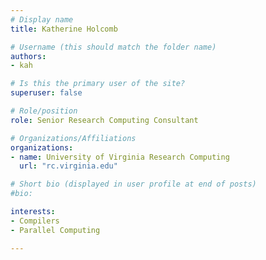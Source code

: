 ```yaml
---
# Display name
title: Katherine Holcomb

# Username (this should match the folder name)
authors:
- kah

# Is this the primary user of the site?
superuser: false

# Role/position
role: Senior Research Computing Consultant

# Organizations/Affiliations
organizations:
- name: University of Virginia Research Computing
  url: "rc.virginia.edu"

# Short bio (displayed in user profile at end of posts)
#bio: 

interests:
- Compilers
- Parallel Computing

---
```

